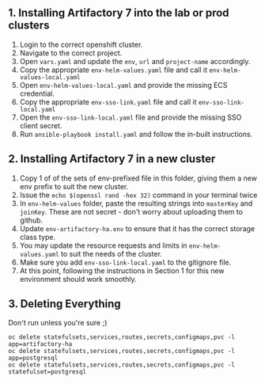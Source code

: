 ## 1. Installing Artifactory 7 into the lab or prod clusters

1. Login to the correct openshift cluster.
2. Navigate to the correct project.
3. Open `vars.yaml` and update the `env`, `url` and `project-name` accordingly.
4. Copy the appropriate `env-helm-values.yaml` file and call it `env-helm-values-local.yaml`
5. Open `env-helm-values-local.yaml` and provide the missing ECS credential.
4. Copy the appropriate `env-sso-link.yaml` file and call it `env-sso-link-local.yaml`
5. Open the `env-sso-link-local.yaml` file and provide the missing SSO client secret.
6. Run `ansible-playbook install.yaml` and follow the in-built instructions.

## 2. Installing Artifactory 7 in a new cluster

1. Copy 1 of of the sets of env-prefixed file in this folder, giving them a new env prefix to suit the new cluster.
2. Issue the `echo $(openssl rand -hex 32)` command in your terminal twice
3. In `env-helm-values` folder, paste the resulting strings into `masterKey` and `joinKey`. These are not secret - don't worry about uploading them to github.
4. Update `env-artifactory-ha.env` to ensure that it has the correct storage class type.
5. You may update the resource requests and limits in `env-helm-values.yaml` to suit the needs of the cluster.
6. Make sure you add `env-sso-link-local.yaml` to the gitignore file.
7. At this point, following the instructions in Section 1 for this new environment should work smoothly.

## 3. Deleting Everything

Don't run unless you're sure ;)

```
oc delete statefulsets,services,routes,secrets,configmaps,pvc -l app=artifactory-ha
oc delete statefulsets,services,routes,secrets,configmaps,pvc -l app=postgresql
oc delete statefulsets,services,routes,secrets,configmaps,pvc -l statefulset=postgresql
```

